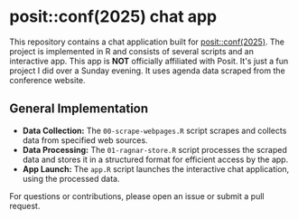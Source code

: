 # posit::conf(2025) chat app

This repository contains a chat application built for [posit::conf(2025)](https://posit.co/conference/). The project is implemented in R and consists of several scripts and an interactive app. This app is **NOT** officially affiliated with Posit. It's just a fun project I did over a Sunday evening. It uses agenda data scraped from the conference website.

## General Implementation

- **Data Collection:** The `00-scrape-webpages.R` script scrapes and collects data from specified web sources.
- **Data Processing:** The `01-ragnar-store.R` script processes the scraped data and stores it in a structured format for efficient access by the app.
- **App Launch:** The `app.R` script launches the interactive chat application, using the processed data.

For questions or contributions, please open an issue or submit a pull request.
